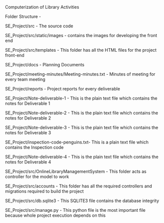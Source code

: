 Computerization of Library Activities

Folder Structure -

SE_Project/src - The source code 

SE_Project/src/static/images - contains the images for developing the front end

SE_Project/src/templates - This folder has all the HTML files for the project front-end

SE_Project/docs - Planning Documents

SE_Project/meeting-minutes/Meeting-minutes.txt - Minutes of meeting for every team meeting

SE_Project/reports - Project reports for every deliverable



SE_Project/Note-deliverable-1 - This is the plain text file which contains the notes for Deliverable 1

SE_Project/Note-deliverable-2 - This is the plain text file which contains the notes for Deliverable 2

SE_Project/Note-deliverable-3 - This is the plain text file which contains the notes for Deliverable 3

SE_Project/inspection-code-penguins.txt- This is a plain text file which contains the Inspection code



SE_Project/Note-deliverable-4 - This is the plain text file which contains the notes for Deliverable 4

SE_Project/src/OnlineLibraryManagementSystem - This folder acts as controller for the model to work

SE_Project/src/accounts - This folder has all the required controllers and migrations required to build the project

SE_Project/src/db.sqlite3 - This SQLITE3 file contains the database integrity

SE_Project/src/manage.py - This python file is the most important file because whole project execution depends on this
